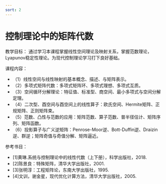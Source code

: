 ```yaml
---
sort: 2
---
```

# 控制理论中的矩阵代数

教学目标：
通过学习本课程掌握线性空间理论及映射关系，掌握范数理论，Lyapunov稳定性理论。为现代控制理论学习打下良好基础。

课程内容：
- （1）线性空间与线性映射的基本概念、描述、与矩阵表示。
- （2）多项式矩阵代数：多项式矩阵环、多项式理想、多项式互质。
- （3）空间循环分解理论：特征值、标准型、商空间、最小多项式与空间分解定理。
- （4）二次型、酉空间与酉空间上的线性算子：欧氏空间、Hermite矩阵、正规矩阵、正则矩阵束。
- （5）范数、凸性与范数的应用：矩阵范数、算子范数、普半径估计、矩阵序列、矩阵函数。
- （6）投影算子与广义逆矩阵：Penrose-Moor逆、Bott-Duffin逆、Draizin逆、群逆；矩阵奇值与奇值分解、矩阵逼近。



参考书目：
- [1]黄琳.系统与控制理论中的线性代数（上下册），科学出版社，2018.
- [2]陈景良：特殊矩阵，清华大学出版社，2001.
- [3]张明淳：工程矩阵论，东南大学出版社，1995.
- [4]文训，谢金星，现代优化计算方法，清华大学出版社，2005.






